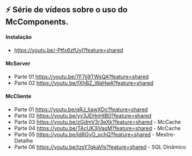 ## :zap: Série de vídeos sobre o uso do McComponents.
#### Instalação
* https://youtu.be/-Ptfx6zfUyI?feature=shared
#### McServer
* Parte 01 https://youtu.be/7F7jj9TWsQA?feature=shared
* Parte 02 https://youtu.be/fXhBZ_WaHwA?feature=shared
#### McCliente
* Parte 01 https://youtu.be/qRJ_IiawXDc?feature=shared
* Parte 02 https://youtu.be/yy3JEHnHtB0?feature=shared
* Parte 03 https://youtu.be/zGdmV3r3eXk?feature=shared  - McCache
* Parte 04 https://youtu.be/TAcUK3jVasM?feature=shared  - McCache
* Parte 05 https://youtu.be/Id6GvO_ochQ?feature=shared  - Mestre-Detalhe
* Parte 06 https://youtu.be/tzsY7qkaVls?feature=shared  - SQL Dinâmico
